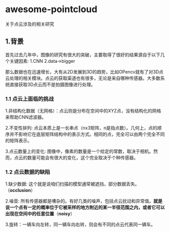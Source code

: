 # awesome-pointcloud
关于点云涉及的相关研究

## 1.背景
首先过去几年中，图像的研究有很大的突破，主要取得了很好的结果源自于以下几个关键因素:
1.CNN
2.data->bigger

那么数据也在迅速增长，大有从2D发展到3D的趋势，比如OPencv就有了对3D点云处理的相关模块。点云的获取渠道也有很多，无论是来自哪种传感器。大多数系统直接获取3D点云而不是拍摄图像进行处理。

### 1.1 点云上面临的挑战
1.非结构化数据（无网格）：点云则是分布在空间中的XYZ点，没有结构化的网格来帮助CNN滤波器。

2.不变性排列: 点云本质上是一长串点（nx3矩阵，n是指点数）。几何上，点的顺序并不影响它在底层矩阵结构中的表示方式。相同的点，完全可以由两个完全不同的矩阵表示。

3.点云数量上的变化: 图像中，像素的数量是一个给定的常数，取决于相机。然而，点云的数量可能会有很大的变化，这个完全取决于个种传感器。

### 1.2 点云数据的缺陷
1.缺少数据: 这个就是说咱们扫描的模型通常被遮挡，部分数据丢失。（**occlusion**）

2.噪音: 所有传感器都是嘈杂的。有好几类的噪声，包括点云扰动和异常值。**就是说一个点有一定的概率位于它被采样的地方附近的某一半径范围之内，或者它可以出现在空间中的任意位置**（**noisy**）

3.旋转：一辆车向左转，同一辆车向右转，则会有不同的点云代表同一辆车。


